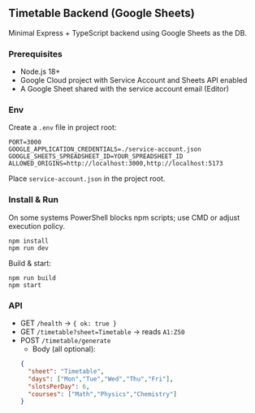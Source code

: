 ## Timetable Backend (Google Sheets)

Minimal Express + TypeScript backend using Google Sheets as the DB.

### Prerequisites
- Node.js 18+
- Google Cloud project with Service Account and Sheets API enabled
- A Google Sheet shared with the service account email (Editor)

### Env
Create a `.env` file in project root:

```
PORT=3000
GOOGLE_APPLICATION_CREDENTIALS=./service-account.json
GOOGLE_SHEETS_SPREADSHEET_ID=YOUR_SPREADSHEET_ID
ALLOWED_ORIGINS=http://localhost:3000,http://localhost:5173
```

Place `service-account.json` in the project root.

### Install & Run
On some systems PowerShell blocks npm scripts; use CMD or adjust execution policy.

```
npm install
npm run dev
```

Build & start:

```
npm run build
npm start
```

### API
- GET `/health` → `{ ok: true }`
- GET `/timetable?sheet=Timetable` → reads `A1:Z50`
- POST `/timetable/generate`
  - Body (all optional):
  ```json
  {
    "sheet": "Timetable",
    "days": ["Mon","Tue","Wed","Thu","Fri"],
    "slotsPerDay": 6,
    "courses": ["Math","Physics","Chemistry"]
  }
  ```


